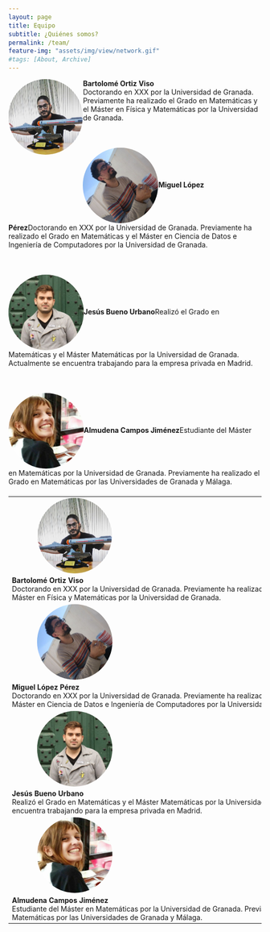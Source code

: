 ```yaml
---
layout: page
title: Equipo
subtitle: ¿Quiénes somos?
permalink: /team/
feature-img: "assets/img/view/network.gif"
#tags: [About, Archive]
---
```

<style>
#avatar {border-radius: 50%;}
table { 
  width: 100%; 
  border-collapse: collapse; 
}
@media 
only screen and (max-width: 760px),
(min-device-width: 768px) and (max-device-width: 1024px)  {
table, thead, tbody, th, td, tr { 
		display: block; 
	}
}
</style>

<a href="https://twitter.com/bortizmath" target="_blank"><img id="avatar" src="https://raw.githubusercontent.com/thefluxions/thefluxions.github.io/master/assets/img/avatars/profile_bart.jpg" height="150" align="left"></a><b>Bartolomé Ortiz Viso</b><br>Doctorando en XXX por la Universidad de Granada. Previamente ha realizado el Grado en Matemáticas y el Máster en Física y Matemáticas por la Universidad de Granada.
<br><br><br><br>
<a href="https://twitter.com/wizmik12" target="_blank"><img id="avatar" src="https://raw.githubusercontent.com/thefluxions/thefluxions.github.io/master/assets/img/avatars/profile_mike.jpg" height="150" align="center"></a><b>Miguel López Pérez</b>Doctorando en XXX por la Universidad de Granada. Previamente ha realizado el Grado en Matemáticas y el Máster en Ciencia de Datos e Ingeniería de Computadores por la Universidad de Granada.
<br><br><br><br>
<a href="https://twitter.com/buenourbano" target="_blank"><img id="avatar" src="https://raw.githubusercontent.com/thefluxions/thefluxions.github.io/master/assets/img/avatars/profile_yis.jpg" height="150" align="center"></a><b>Jesús Bueno Urbano</b>Realizó el Grado en Matemáticas y el Máster Matemáticas por la Universidad de Granada. Actualmente se encuentra trabajando para la empresa privada en Madrid.
<br><br><br><br>
<a href="" target="_blank"><img id="avatar" src="https://raw.githubusercontent.com/thefluxions/thefluxions.github.io/master/assets/img/avatars/profile_almu.jpg" height="150" align="center"></a><b>Almudena Campos Jiménez</b>Estudiante del Máster en Matemáticas por la Universidad de Granada. Previamente ha realizado el Grado en Matemáticas por las Universidades de Granada y Málaga.

<p align="center">
<table class="egt" align="center" cellpadding="0" cellspacing="0" border="0">
  <tr>
    <td width="250" align="center"><a href="https://twitter.com/bortizmath" target="_blank"><img id="avatar" src="https://raw.githubusercontent.com/thefluxions/thefluxions.github.io/master/assets/img/avatars/profile_bart.jpg" height="150" align="center"></a></td>
    <td width="750" align="left"><b>Bartolomé Ortiz Viso</b><br>Doctorando en XXX por la Universidad de Granada. Previamente ha realizado el Grado en Matemáticas y el Máster en Física y Matemáticas por la Universidad de Granada.</td>
  <tr>
  </tr>
    <td width="250" align="center"><a href="https://twitter.com/wizmik12" target="_blank"><img id="avatar" src="https://raw.githubusercontent.com/thefluxions/thefluxions.github.io/master/assets/img/avatars/profile_mike.jpg" height="150" align="center"></a></td>
    <td width="750" align="left"><b>Miguel López Pérez</b><br>Doctorando en XXX por la Universidad de Granada. Previamente ha realizado el Grado en Matemáticas y el Máster en Ciencia de Datos e Ingeniería de Computadores por la Universidad de Granada.</td>
  </tr>
  <tr>
    <td width="250" align="center"><a href="https://twitter.com/buenourbano" target="_blank"><img id="avatar" src="https://raw.githubusercontent.com/thefluxions/thefluxions.github.io/master/assets/img/avatars/profile_yis.jpg" height="150" align="center"></a></td>
    <td width="750" align="left"><b>Jesús Bueno Urbano</b><br>Realizó el Grado en Matemáticas y el Máster Matemáticas por la Universidad de Granada. Actualmente se encuentra trabajando para la empresa privada en Madrid.</td>
  <tr>
  </tr>
    <td width="250" align="center"><a href="" target="_blank"><img id="avatar" src="https://raw.githubusercontent.com/thefluxions/thefluxions.github.io/master/assets/img/avatars/profile_almu.jpg" height="150" align="center"></a></td>
    <td width="750" align="left"><b>Almudena Campos Jiménez</b><br>Estudiante del Máster en Matemáticas por la Universidad de Granada. Previamente ha realizado el Grado en Matemáticas por las Universidades de Granada y Málaga.</td>
  </tr>
</table>
</p>